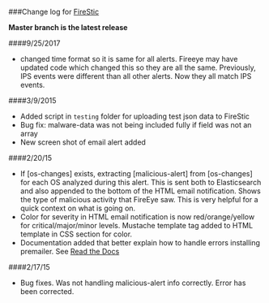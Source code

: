 ###Change log for [FireStic](https://github.com/spcampbell/FireStic)

**Master branch is the latest release**

####9/25/2017
- changed time format so it is same for all alerts. Fireeye may have updated code which changed this so they are all the same. Previously, IPS events were different than all other alerts. Now they all match IPS events.

####3/9/2015
- Added script in `testing` folder for uploading test json data to FireStic
- Bug fix: malware-data was not being included fully if field was not an array
- New screen shot of email alert added

####2/20/15
- If [os-changes] exists, extracting [malicious-alert] from [os-changes] for each OS analyzed during this alert. This is sent both to Elasticsearch and also appended to the bottom of the HTML email notification. Shows the type of malicious activity that FireEye saw. This is very helpful for a quick context on what is going on.
- Color for severity in HTML email notification is now red/orange/yellow for critical/major/minor levels. Mustache template tag added to HTML template in CSS section for color.
- Documentation added that better explain how to handle errors installing premailer. See [Read the Docs](http://firestic.rtfd.org/)

####2/17/15
- Bug fixes. Was not handling malicious-alert info correctly. Error has been corrected.
